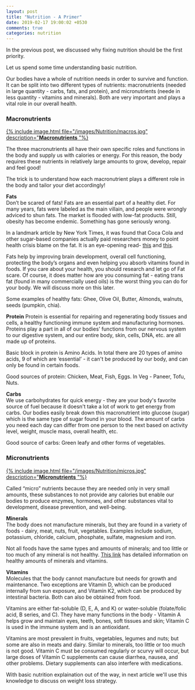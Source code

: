 ```yaml
---
layout: post
title: "Nutrition - A Primer"
date: 2019-02-17 19:00:02 +0530
comments: true
categories: nutrition
---
```


In the previous post, we discussed why fixing nutrition should be the first priority.

Let us spend some time understanding basic nutrition.
<!--more-->

Our bodies have a whole of nutrition needs in order to survive and function. It can be split into two different types of nutrients: macronutrients (needed in large quantity - carbs, fats, and protein), and micronutrients (neede in less quantity - vitamins and minerals).  Both are very important and plays a vital role in our overall health.

### **Macronutrients**
[{% include image.html file="/images/Nutrition/macros.jpg" description="**Macronutrients** "%}](/images/Nutrition/macros.jpg)  
>  

The three macronutrients all have their own specific roles and functions in the body and supply us with calories or energy. For this reason, the body requires these nutrients in relatively large amounts to grow, develop, repair and feel good!

The trick is to understand how each macronutrient plays a different role in the body and tailor your diet accordingly!

**Fats**  
Don’t be scared of fats! Fats are an essential part of a healthy diet. For many years, fats were labeled as the main villain, and people were wrongly adviced to shun fats. The market is flooded with low-fat products. Still, obesity has become endemic. Something has gone seriously wrong.

In a landmark article by New York Times, it was found that Coca Cola and other sugar-based companies actually paid researchers money to point health crisis blame on the fat. It is an eye-opening read- [this](https://www.nytimes.com/2016/09/13/well/eat/how-the-sugar-industry-shifted-blame-to-fat.html) and [this](https://www.nytimes.com/2002/07/07/magazine/what-if-it-s-all-been-a-big-fat-lie.html).

 Fats help by improving brain development, overall cell functioning, protecting the body’s organs and even helping you absorb vitamins found in foods. If you care about your health, you should research and let go of Fat scare.
  Of course, it does matter how are you consuming fat - eating trans fat (found in many commercially used oils) is the worst thing you can do for your body.
 We will discuss more on this later.

Some examples of healthy fats: Ghee, Olive Oil, Butter, Almonds, walnuts, seeds (pumpkin, chia).

**Protein**
Protein is essential for repairing and regenerating body tissues and cells, a healthy functioning immune system and manufacturing hormones. Proteins play a part in all of our bodies’ functions from our nervous system to our digestive system, and our entire body, skin, cells, DNA, etc. are all made up of proteins.

 Basic block in protein is Amino Acids. In total there are 20 types of amino acids,  9 of which are ‘essential’ - it can't be produced by our body, and can only be found in certain foods.

Good sources of protein: Chicken, Meat, Fish, Eggs. In Veg - Paneer, Tofu, Nuts.


**Carbs**  
We use carbohydrates for quick energy - they are your body's favorite source of fuel because it doesn't take a lot of work to get energy from carbs. Our bodies easily break down this macronutrient into glucose (sugar) which is the same type of sugar found in your blood. The amount of carbs you need each day can differ from one person to the next based on activity level, weight, muscle mass, overall health, etc.  

Good source of carbs: Green leafy and other forms of vegetables.


### **Micronutrients**  

[{% include image.html file="/images/Nutrition/micros.jpg" description="**Micronutrients** "%}](/images/Nutrition/micros.jpg)  
>  


Called “micro” nutrients because they are needed only in very small amounts, these substances to not provide any calories but enable our bodies to produce enzymes, hormones, and other substances vital to development, disease prevention, and well-being.

**Minerals**  
The body does not manufacture minerals, but they are found in a variety of foods - dairy, meat, nuts, fruit, vegetables. Examples include sodium, potassium, chloride, calcium, phosphate, sulfate, magnesium and iron.

Not all foods have the same types and amounts of minerals; and too little or too much of any mineral is not healthy. [This link](https://www.nal.usda.gov/fnic/vitamins-and-minerals) has detailed information on healthy amounts of minerals and vitamins.

**Vitamins**  
Molecules that the body cannot manufacture but needs for growth and maintenance. Two exceptions are Vitamin D, which can be produced internally from sun exposure, and Vitamin K2, which can be produced by intestinal bacteria. Both can also be obtained from food.

Vitamins are either fat-soluble (D, E, A, and K) or water-soluble (folate/folic acid, B series, and C). They have many functions in the body - Vitamin A helps grow and maintain eyes, teeth, bones, soft tissues and skin; Vitamin C is used in the immune system and is an antioxidant.

Vitamins are most prevalent in fruits, vegetables, legumes and nuts; but some are also in meats and dairy. Similar to minerals, too little or too much is not good. Vitamin C must be consumed regularly or scurvy will occur, but large doses of Vitamin C supplements can cause diarrhea, nausea, and other problems.  Dietary supplements can also interfere with medications.

With basic nutrition explaination out of the way, in next article we'll use this knowledge to discuss on weight loss strategy.  
